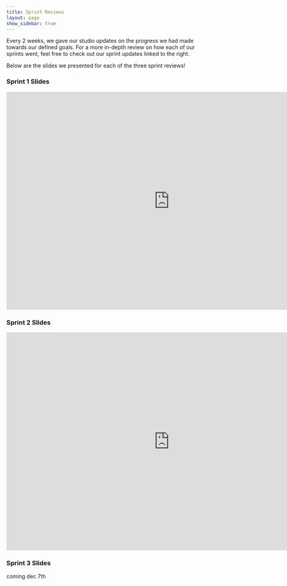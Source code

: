 ```yaml
---
title: Sprint Reviews
layout: page
show_sidebar: true
---
```


Every 2 weeks, we gave our studio updates on the progress we had made towards
our defined goals. For a more in-depth review on how each of our sprints went,
feel free to check out our sprint updates linked to the right.

Below are the slides we presented for each of the three sprint reviews!

### Sprint 1 Slides
<iframe src="https://docs.google.com/presentation/d/e/2PACX-1vQ6sMUFCGxZeRd2mOuJiSYtR1ddUTUNdJ8GUoaGciKk422o6N4eCqMHHF1uYtlHXmtO2nFcT9-4ODSX/embed?start=false&loop=true&delayms=3000" frameborder="0" width="850" height="569" allowfullscreen="true" mozallowfullscreen="true" webkitallowfullscreen="true"></iframe>

### Sprint 2 Slides
<iframe src="https://docs.google.com/presentation/d/e/2PACX-1vSLe16BWWqYcqKxFUDIur5d-9Si3HeJYwbaQ2Qde9QQP4KvtcGIku7YStDMx7Ax6pV44zfD5FeP-M3R/embed?start=false&loop=true&delayms=3000" frameborder="0" width="850" height="569" allowfullscreen="true" mozallowfullscreen="true" webkitallowfullscreen="true"></iframe>

### Sprint 3 Slides
coming dec 7th